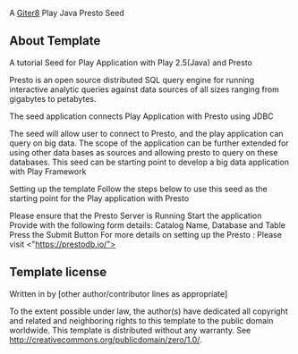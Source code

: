 A [Giter8][g8] Play Java Presto Seed

About Template
----------------
A tutorial Seed for Play Application with Play 2.5(Java) and Presto

Presto is an open source distributed SQL query engine for running interactive analytic queries against data sources of all sizes ranging from gigabytes to petabytes.

The seed application connects Play Application with Presto using JDBC

The seed will allow user to connect to Presto, and the play application can query on big data. The scope of the application can be further extended for using other data bases as sources and allowing presto to query on these databases. This seed can be starting point to develop a big data application with Play Framework

Setting up the template
Follow the steps below to use this seed as the starting point for the Play application with Presto

Please ensure that the Presto Server is Running
Start the application
Provide with the following form details: Catalog Name, Database and Table
Press the Submit Button
For more details on setting up the Presto : Please visit <"https://prestodb.io/">




Template license
----------------
Written in <YEAR> by <AUTHOR NAME> <AUTHOR E-MAIL ADDRESS>
[other author/contributor lines as appropriate]

To the extent possible under law, the author(s) have dedicated all copyright and related
and neighboring rights to this template to the public domain worldwide.
This template is distributed without any warranty. See <http://creativecommons.org/publicdomain/zero/1.0/>.

[g8]: http://www.foundweekends.org/giter8/
